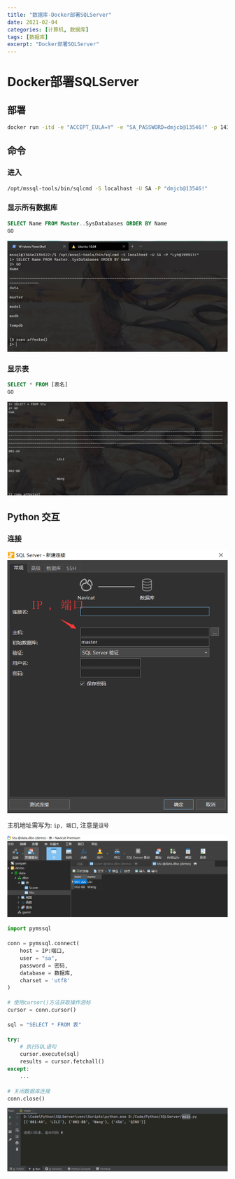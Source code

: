 ```yaml
---
title: "数据库-Docker部署SQLServer"
date: 2021-02-04
categories: [计算机, 数据库]
tags: [数据库]
excerpt: "Docker部署SQLServer"
---
```


# Docker部署SQLServer

## 部署

```sh
docker run -itd -e "ACCEPT_EULA=Y" -e "SA_PASSWORD=dmjcb@13546!" -p 1433:1433 --name sqlserver2019 sqlserver
```

## 命令

### 进入

```sh
/opt/mssql-tools/bin/sqlcmd -S localhost -U SA -P "dmjcb@13546!"
```

### 显示所有数据库

```sql
SELECT Name FROM Master..SysDatabases ORDER BY Name
GO
```

![](https://raw.githubusercontent.com/dmjcb/SelfImgur/main/2020-10-21_11-05-13.jpg)

### 显示表

```sql
SELECT * FROM [表名]
GO
```

![](https://raw.githubusercontent.com/dmjcb/SelfImgur/main/2020-10-12_13-09-31.jpg)


## Python 交互

### 连接

![](https://raw.githubusercontent.com/dmjcb/SelfImgur/main/20201012105710.png)

主机地址需写为: `ip, 端口`, 注意是`逗号`

![](https://raw.githubusercontent.com/dmjcb/SelfImgur/main/20201012130100.png)

```py
import pymssql

conn = pymssql.connect(
    host = IP:端口,
    user = "sa",
    password = 密码,
    database = 数据库,
    charset = 'utf8'
)

# 使用cursor()方法获取操作游标
cursor = conn.cursor()

sql = "SELECT * FROM 表"

try:
    # 执行SQL语句
    cursor.execute(sql)
    results = cursor.fetchall()
except:
    ...

# 关闭数据库连接
conn.close()
```

![](https://raw.githubusercontent.com/dmjcb/SelfImgur/main/20201012180210.png)